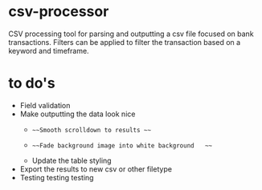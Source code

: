 # csv-processor

CSV processing tool for parsing and outputting a csv file focused on bank transactions. Filters can be applied to filter the transaction based on a keyword and timeframe.

# to do's
* Field validation
* Make outputting the data look nice
  * 	~~Smooth scrolldown to results ~~
  * 	~~Fade background image into white background	~~
  * Update the table styling
* Export the results to new csv or other filetype
* Testing testing testing
